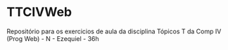 # TTCIVWeb
Repositório para os exercicios de aula da disciplina Tópicos T da Comp IV (Prog Web) - N - Ezequiel - 36h
